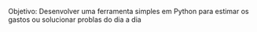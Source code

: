 Objetivo: Desenvolver uma ferramenta simples em Python para estimar os gastos ou solucionar problas do dia a dia